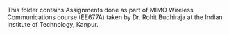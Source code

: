 This folder contains Assignments done as part of MIMO Wireless Communications course (EE677A) taken by Dr. Rohit Budhiraja at the Indian Institute of Technology, Kanpur.